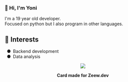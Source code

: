 <html>
	<head>
		<meta http-equiv='cache-control' content='no-cache'> 
		<meta http-equiv='expires' content='0'> 
		<meta http-equiv='pragma' content='no-cache'>
	</head>
	<body>
		<h3>👋 Hi, I'm Yoni</h3>
		<p>I'm a 19 year old developer.<br>Focused on python but I also program in other languages.</br></p>
		<h2>🎯 Interests</h2>
		<p>&ensp;●&ensp;Backend development<br>&ensp;●&ensp;Data analysis</p>
		<div align="center">
			<img src="https://api.zeew.dev/resources/discord/es/full_card/996007167175958578?profile_theme=true"></img>
			<p><b>Card made for Zeew.dev</b></p>
		</div>
	</body>
</html>
